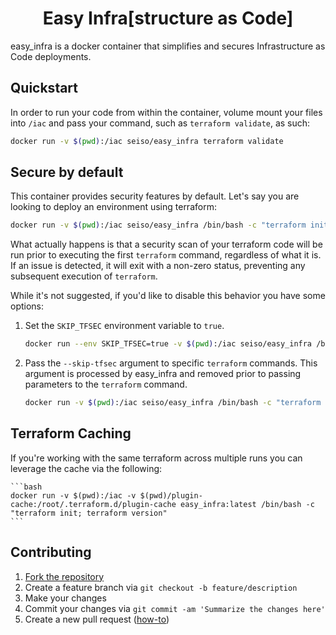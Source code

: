<h1 align="center">Easy Infra[structure as Code]</h1>

easy_infra is a docker container that simplifies and secures Infrastructure as
Code deployments.

## Quickstart

In order to run your code from within the container, volume mount your files
into `/iac` and pass your command, such as `terraform validate`, as such:

```bash
docker run -v $(pwd):/iac seiso/easy_infra terraform validate
```

## Secure by default

This container provides security features by default.  Let's say you are
looking to deploy an environment using terraform:

```bash
docker run -v $(pwd):/iac seiso/easy_infra /bin/bash -c "terraform init && terraform validate && terraform apply"
```

What actually happens is that a security scan of your terraform code will be
run prior to executing the first `terraform` command, regardless of what it is.
If an issue is detected, it will exit with a non-zero status, preventing any
subsequent execution of `terraform`.

While it's not suggested, if you'd like to disable this behavior you have some
options:

1. Set the `SKIP_TFSEC` environment variable to `true`.

    ```bash
    docker run --env SKIP_TFSEC=true -v $(pwd):/iac seiso/easy_infra /bin/bash -c "terraform init && terraform apply"
    ```

1. Pass the `--skip-tfsec` argument to specific `terraform` commands.  This
   argument is processed by easy_infra and removed prior to passing parameters
   to the `terraform` command.

    ```bash
    docker run -v $(pwd):/iac seiso/easy_infra /bin/bash -c "terraform --skip-tfsec init && terraform apply --skip-tfsec"
    ```

## Terraform Caching

If you're working with the same terraform across multiple runs you can leverage
the cache via the following:

    ```bash
    docker run -v $(pwd):/iac -v $(pwd)/plugin-cache:/root/.terraform.d/plugin-cache easy_infra:latest /bin/bash -c "terraform init; terraform version"
    ```

## Contributing

1. [Fork the repository](https://github.com/SeisoLLC/easy_infra/fork)
1. Create a feature branch via `git checkout -b feature/description`
1. Make your changes
1. Commit your changes via `git commit -am 'Summarize the changes here'`
1. Create a new pull request ([how-to](https://help.github.com/articles/creating-a-pull-request/))
